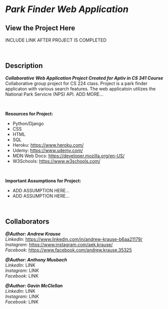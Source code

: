 # *Park Finder Web Application*
## View the Project Here
INCLUDE LINK AFTER PROJECT IS COMPLETED

<p>&nbsp;</p>

## Description
**_Collaborative Web Application Project Created for Aptiv in CS 341 Course_** <br/>
Collaborative group project for CS 224 class. Project is a park finder applicaton with various search features. The web applicatoin utilizes the National Park Servicre (NPS) API. ADD MORE...
<p>&nbsp;</p>

**Resources for Project:**
- Python/Django
- CSS
- HTML
- SQL
- Heroku: https://www.heroku.com/
- Udemy: https://www.udemy.com/
- MDN Web Docs: https://developer.mozilla.org/en-US/
- W3Schools: https://www.w3schools.com/
<p>&nbsp;</p>

**Important Assumptions for Project:**
- ADD ASSUMPTION HERE...
- ADD ASSUMPTION HERE...
<p>&nbsp;</p>

## Collaborators

**_@Author: Andrew Krause_** <br/>
*LinkedIn:* https://www.linkedin.com/in/andrew-krause-b6aa21179/ <br/>
*Instagram:* https://www.instagram.com/aek.krause/ <br/>
*Facebook:* https://www.facebook.com/andrew.krause.35325 <br/>

**_@Author: Anthony Musbach_** <br/>
*LinkedIn:* LINK <br/>
*Instagram:* LINK <br/>
*Facebook:* LINK <br/>

**_@Author: Gavin McClellan_** <br/>
*LinkedIn:* LINK <br/>
*Instagram:* LINK <br/>
*Facebook:* LINK <br/>

